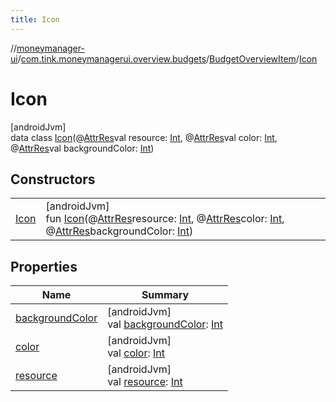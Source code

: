 ```yaml
---
title: Icon
---
```

//[moneymanager-ui](../../../../index.html)/[com.tink.moneymanagerui.overview.budgets](../../index.html)/[BudgetOverviewItem](../index.html)/[Icon](index.html)



# Icon



[androidJvm]\
data class [Icon](index.html)(@[AttrRes](https://developer.android.com/reference/kotlin/androidx/annotation/AttrRes.html)val resource: [Int](https://kotlinlang.org/api/latest/jvm/stdlib/kotlin/-int/index.html), @[AttrRes](https://developer.android.com/reference/kotlin/androidx/annotation/AttrRes.html)val color: [Int](https://kotlinlang.org/api/latest/jvm/stdlib/kotlin/-int/index.html), @[AttrRes](https://developer.android.com/reference/kotlin/androidx/annotation/AttrRes.html)val backgroundColor: [Int](https://kotlinlang.org/api/latest/jvm/stdlib/kotlin/-int/index.html))



## Constructors


| | |
|---|---|
| [Icon](-icon.html) | [androidJvm]<br>fun [Icon](-icon.html)(@[AttrRes](https://developer.android.com/reference/kotlin/androidx/annotation/AttrRes.html)resource: [Int](https://kotlinlang.org/api/latest/jvm/stdlib/kotlin/-int/index.html), @[AttrRes](https://developer.android.com/reference/kotlin/androidx/annotation/AttrRes.html)color: [Int](https://kotlinlang.org/api/latest/jvm/stdlib/kotlin/-int/index.html), @[AttrRes](https://developer.android.com/reference/kotlin/androidx/annotation/AttrRes.html)backgroundColor: [Int](https://kotlinlang.org/api/latest/jvm/stdlib/kotlin/-int/index.html)) |


## Properties


| Name | Summary |
|---|---|
| [backgroundColor](background-color.html) | [androidJvm]<br>val [backgroundColor](background-color.html): [Int](https://kotlinlang.org/api/latest/jvm/stdlib/kotlin/-int/index.html) |
| [color](color.html) | [androidJvm]<br>val [color](color.html): [Int](https://kotlinlang.org/api/latest/jvm/stdlib/kotlin/-int/index.html) |
| [resource](resource.html) | [androidJvm]<br>val [resource](resource.html): [Int](https://kotlinlang.org/api/latest/jvm/stdlib/kotlin/-int/index.html) |


